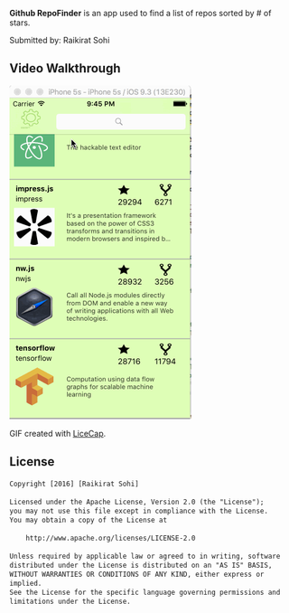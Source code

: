 


**Github RepoFinder** is an app used to find a list of repos sorted by # of stars. 

Submitted by: Raikirat Sohi

## Video Walkthrough 

<img src='https://github.com/RaikiratSohi/Github-RepoFinder/blob/master/GithubRepo.gif' title='Video Walkthrough' width='' alt='Video Walkthrough' />

GIF created with [LiceCap](http://www.cockos.com/licecap/).

## License

    Copyright [2016] [Raikirat Sohi]

    Licensed under the Apache License, Version 2.0 (the "License");
    you may not use this file except in compliance with the License.
    You may obtain a copy of the License at

        http://www.apache.org/licenses/LICENSE-2.0

    Unless required by applicable law or agreed to in writing, software
    distributed under the License is distributed on an "AS IS" BASIS,
    WITHOUT WARRANTIES OR CONDITIONS OF ANY KIND, either express or implied.
    See the License for the specific language governing permissions and
    limitations under the License.
